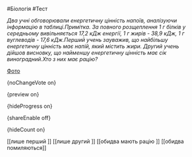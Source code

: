 #Біологія #Тест

*Два учні обговорювали енергетичну цінність напоїв, аналізуючи інформацію в таблиці.Примітка. За повного розщеплення 1 г білків у середньому вивільняється 17,2 кДж енергії, 1 г жирів - 38,9 кДж, 1 г вуглеводів - 17,6 кДж.Перший учень зауважив, що найбільшу енергетичну цінність має напій, який містить жири. Другий учень дійшов висновку, що найменшу енергетичну цінність має сік виноградний.Хто з них має рацію?*

[Фото](https://zno.osvita.ua//doc/images/znotest/122/12212/4.jpg)

{noChangeVote on}

{preview on}

{hideProgress on}

{shareEnable off}

{hideCount on}

[[лише перший ]]
[[лише другий ]]
[[обидва мають рацію ]]
[[обидва помиляються]]
